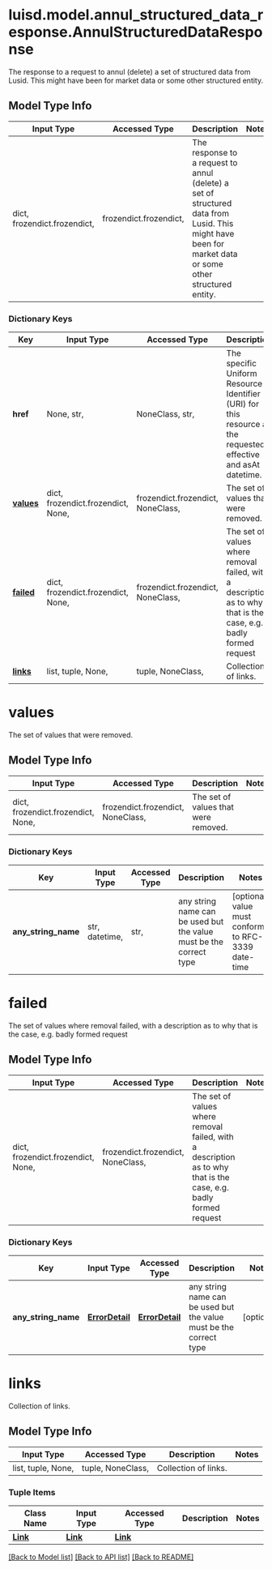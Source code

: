 # luisd.model.annul_structured_data_response.AnnulStructuredDataResponse

The response to a request to annul (delete) a set of structured data from Lusid. This might have been for market data or some other structured entity.

## Model Type Info
Input Type | Accessed Type | Description | Notes
------------ | ------------- | ------------- | -------------
dict, frozendict.frozendict,  | frozendict.frozendict,  | The response to a request to annul (delete) a set of structured data from Lusid. This might have been for market data or some other structured entity. | 

### Dictionary Keys
Key | Input Type | Accessed Type | Description | Notes
------------ | ------------- | ------------- | ------------- | -------------
**href** | None, str,  | NoneClass, str,  | The specific Uniform Resource Identifier (URI) for this resource at the requested effective and asAt datetime. | [optional] 
**[values](#values)** | dict, frozendict.frozendict, None,  | frozendict.frozendict, NoneClass,  | The set of values that were removed. | [optional] 
**[failed](#failed)** | dict, frozendict.frozendict, None,  | frozendict.frozendict, NoneClass,  | The set of values where removal failed, with a description as to why that is the case, e.g. badly formed request | [optional] 
**[links](#links)** | list, tuple, None,  | tuple, NoneClass,  | Collection of links. | [optional] 

# values

The set of values that were removed.

## Model Type Info
Input Type | Accessed Type | Description | Notes
------------ | ------------- | ------------- | -------------
dict, frozendict.frozendict, None,  | frozendict.frozendict, NoneClass,  | The set of values that were removed. | 

### Dictionary Keys
Key | Input Type | Accessed Type | Description | Notes
------------ | ------------- | ------------- | ------------- | -------------
**any_string_name** | str, datetime,  | str,  | any string name can be used but the value must be the correct type | [optional] value must conform to RFC-3339 date-time

# failed

The set of values where removal failed, with a description as to why that is the case, e.g. badly formed request

## Model Type Info
Input Type | Accessed Type | Description | Notes
------------ | ------------- | ------------- | -------------
dict, frozendict.frozendict, None,  | frozendict.frozendict, NoneClass,  | The set of values where removal failed, with a description as to why that is the case, e.g. badly formed request | 

### Dictionary Keys
Key | Input Type | Accessed Type | Description | Notes
------------ | ------------- | ------------- | ------------- | -------------
**any_string_name** | [**ErrorDetail**](ErrorDetail.md) | [**ErrorDetail**](ErrorDetail.md) | any string name can be used but the value must be the correct type | [optional] 

# links

Collection of links.

## Model Type Info
Input Type | Accessed Type | Description | Notes
------------ | ------------- | ------------- | -------------
list, tuple, None,  | tuple, NoneClass,  | Collection of links. | 

### Tuple Items
Class Name | Input Type | Accessed Type | Description | Notes
------------- | ------------- | ------------- | ------------- | -------------
[**Link**](Link.md) | [**Link**](Link.md) | [**Link**](Link.md) |  | 

[[Back to Model list]](../../README.md#documentation-for-models) [[Back to API list]](../../README.md#documentation-for-api-endpoints) [[Back to README]](../../README.md)

